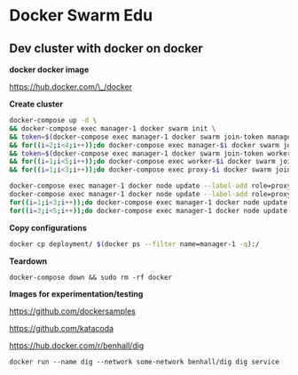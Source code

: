 # Docker Swarm Edu

## Dev cluster with docker on docker

**docker docker image**

https://hub.docker.com/\_/docker

**Create cluster**

```bash
docker-compose up -d \
&& docker-compose exec manager-1 docker swarm init \
&& token=$(docker-compose exec manager-1 docker swarm join-token manager -q | tr -cd "[:print:]") \
&& for((i=2;i<4;i++));do docker-compose exec manager-$i docker swarm join --token $token manager-1:2377;done \
&& token=$(docker-compose exec manager-1 docker swarm join-token worker -q | tr -cd "[:print:]") \
&& for((i=1;i<5;i++));do docker-compose exec worker-$i docker swarm join --token $token manager-1:2377;done \
&& for((i=1;i<3;i++));do docker-compose exec proxy-$i docker swarm join --token $token manager-1:2377;done
```

```bash
docker-compose exec manager-1 docker node update --label-add role=proxy --label-add zone=east proxy-1; \
docker-compose exec manager-1 docker node update --label-add role=proxy --label-add zone=west proxy-2; \
for((i=1;i<3;i++));do docker-compose exec manager-1 docker node update --label-add zone=east worker-$i; done; \
for((i=3;i<5;i++));do docker-compose exec manager-1 docker node update --label-add zone=west worker-$i; done
```

**Copy configurations**

```bash
docker cp deployment/ $(docker ps --filter name=manager-1 -q):/
```

**Teardown**

`docker-compose down && sudo rm -rf docker`

**Images for experimentation/testing**

https://github.com/dockersamples

https://github.com/katacoda

https://hub.docker.com/r/benhall/dig

`docker run --name dig --network some-network benhall/dig dig service`
